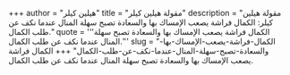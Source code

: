 +++
author = "هيلين كيلر"
title = "مقولة هيلين كيلر"
description = "مقولة هيلين كيلر: الكمال فراشة يصعب الإمساك بها والسعادة تصبح سهلة المنال عندما نكف عن طلب الكمال."
quote = '''الكمال فراشة يصعب الإمساك بها والسعادة تصبح سهلة المنال عندما نكف عن طلب الكمال.'''
slug = "الكمال-فراشة-يصعب-الإمساك-بها-والسعادة-تصبح-سهلة-المنال-عندما-نكف-عن-طلب-الكمال"
+++
الكمال فراشة يصعب الإمساك بها والسعادة تصبح سهلة المنال عندما نكف عن طلب الكمال.
